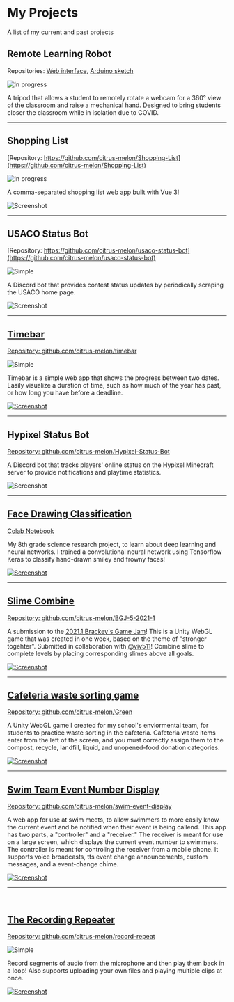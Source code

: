 # My Projects
A list of my current and past projects

## Remote Learning Robot

Repositories: [Web interface](https://github.com/citrus-melon/remote-learning-robot-web), [Arduino sketch](https://github.com/citrus-melon/remote_learning_robot_arduino)

![In progress](https://img.shields.io/badge/-In%20Progress-blueviolet)

A tripod that allows a student to remotely rotate a webcam for a 360° view of the classroom and raise a mechanical hand. Designed to bring students closer the classroom while in isolation due to COVID.

---

## Shopping List
[Repository: https://github.com/citrus-melon/Shopping-List](https://github.com/citrus-melon/Shopping-List)

![In progress](https://img.shields.io/badge/-In%20Progress-blueviolet)

A comma-separated shopping list web app built with Vue 3!

![Screenshot](/images/shopping-list.png)

---

## USACO Status Bot
[Repository: https://github.com/citrus-melon/usaco-status-bot](https://github.com/citrus-melon/usaco-status-bot)

![Simple](https://img.shields.io/badge/-Simple-blue)

A Discord bot that provides contest status updates by periodically scraping the USACO home page.

![Screenshot](/images/usaco-status-bot.png)

---

## [Timebar](https://citrus-melon.github.io/timebar)
[Repository: github.com/citrus-melon/timebar](https://github.com/citrus-melon/timebar)

![Simple](https://img.shields.io/badge/-Simple-blue)


Timebar is a simple web app that shows the progress between two dates. Easily visualize a duration of time, such as how much of the year has past, or how long you have before a  deadline.

[![Screenshot](/images/timebar.png)](https://citrus-melon.github.io/timebar)

---

## Hypixel Status Bot
[Repository: github.com/citrus-melon/Hypixel-Status-Bot](https://github.com/citrus-melon/Hypixel-Status-Bot)

A Discord bot that tracks players' online status on the Hypixel Minecraft server to provide notifications and playtime statistics.

![Screenshot](/images/hypixel-status.png)

---

## [Face Drawing Classification](https://facedrawing.citrusmelon.repl.co)
[Colab Notebook](https://colab.research.google.com/drive/1q4F7xwknjquvtBRhDNqG1lvsb5kZx3pK?usp=sharing)

My 8th grade science research project, to learn about deep learning and neural networks. I trained a convolutional neural network using Tensorflow Keras to classify hand-drawn smiley and frowny faces!

[![Screenshot](/images/smiley-face.png)](https://facedrawing.citrusmelon.repl.co)

---

## [Slime Combine](https://citrusmelon.itch.io/slime-combine)
[Repository: github.com/citrus-melon/BGJ-5-2021-1](https://github.com/citrus-melon/BGJ-5-2021-1)

A submission to the [2021.1 Brackey's Game Jam](https://itch.io/jam/brackeys-5)! This is a Unity WebGL game that was created in one week, based on the theme of "stronger togehter". Submitted in collaboration with [@viv511](https://github.com/viv511)! Combine slime to complete levels by placing corresponding slimes above all goals.

[![Screenshot](/images/slimeCombine.png)](https://citrusmelon.itch.io/slime-combine)

---

## [Cafeteria waste sorting game](https://citrus-melon.github.io/Green)
[Repository: github.com/citrus-melon/Green](https://www.github.com/citrus-melon/Green)

A Unity WebGL game I created for my school's enviormental team, for students to practice waste sorting in the cafeteria. Cafeteria waste items enter from the left of the screen, and you must correctly assign them to the compost, recycle, landfill, liquid, and unopened-food donation categories.

[![Screenshot](/images/greenGame.png)](https://citrus-melon.github.io/Green)

---

## [Swim Team Event Number Display](https://citrus-melon.github.io/swim-event-display)
[Repository: github.com/citrus-melon/swim-event-display](https://www.github.com/citrus-melon/swim-event-display)

A web app for use at swim meets, to allow swimmers to more easily know the current event and be notified when their event is being callend. This app has two parts, a "controller" and a "receiver." The receiver is meant for use on a large screen, which displays the current event number to swimmers. The controller is meant for controling the receiver from a mobile phone. It supports voice broadcasts, tts event change announcements, custom messages, and a event-change chime.

[![Screenshot](/images/swimDisplay.png)](https://citrus-melon.github.io/swim-event-display)

---
<br>

## [The Recording Repeater](https://citrus-melon.github.io/record-repeat)
[Repository: github.com/citrus-melon/record-repeat](https://www.github.com/citrus-melon/record-repeat)

![Simple](https://img.shields.io/badge/-Simple-blue)

Record segments of audio from the microphone and then play them back in a loop! Also supports uploading your own files and playing multiple clips at once.

[![Screenshot](/images/recordingRepeater.png)](https://citrus-melon.github.io/record-repeat)
